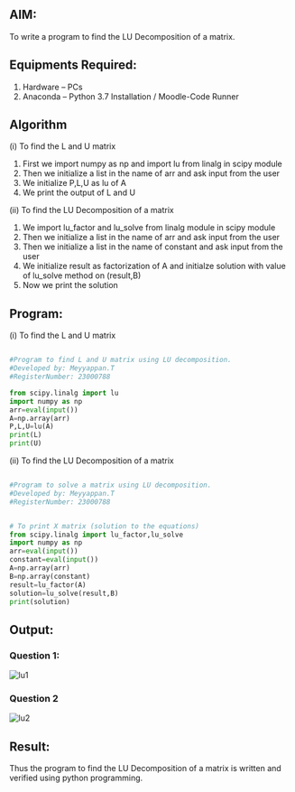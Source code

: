 ## AIM:
To write a program to find the LU Decomposition of a matrix.

## Equipments Required:
1. Hardware – PCs
2. Anaconda – Python 3.7 Installation / Moodle-Code Runner

## Algorithm
(i) To find the L and U matrix
1. First we import numpy as np and import lu from linalg in scipy module
2. Then we initialize a list in the name of arr and ask input from the user
3. We initialize P,L,U as lu of A
4. We print the output of L and U
    
(ii) To find the LU Decomposition of a matrix
1. We import lu_factor and lu_solve from linalg module in scipy module
2. Then we initialize a list in the name of arr and ask input from the user
3. Then we initialize a list in the name of constant and ask input from the user
4. We initialize result as  factorization of A and initialze solution with value of lu_solve method on (result,B)
5. Now we print the solution

## Program:
(i) To find the L and U matrix
```py

#Program to find L and U matrix using LU decomposition.
#Developed by: Meyyappan.T
#RegisterNumber: 23000788

from scipy.linalg import lu
import numpy as np
arr=eval(input())
A=np.array(arr)
P,L,U=lu(A)
print(L)
print(U)
```
(ii) To find the LU Decomposition of a matrix
```py

#Program to solve a matrix using LU decomposition.
#Developed by: Meyyappan.T
#RegisterNumber: 23000788


# To print X matrix (solution to the equations)
from scipy.linalg import lu_factor,lu_solve
import numpy as np
arr=eval(input())
constant=eval(input())
A=np.array(arr)
B=np.array(constant)
result=lu_factor(A)
solution=lu_solve(result,B)
print(solution)

```

## Output:
### Question 1:
![lu1](https://github.com/marcoyoi/LU-Decomposition/assets/128804366/9c7c164e-5202-4f05-99c3-6717b7ad6274)

### Question 2
![lu2](https://github.com/marcoyoi/LU-Decomposition/assets/128804366/d9907845-97f2-491c-b3fa-d06557ed6d27)


## Result:
Thus the program to find the LU Decomposition of a matrix is written and verified using python programming.
